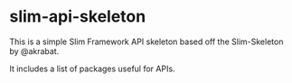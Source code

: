 # slim-api-skeleton

This is a simple Slim Framework API skeleton based off the Slim-Skeleton by @akrabat.

It includes a list of packages useful for APIs.

